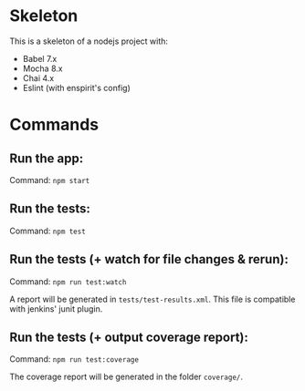 # Skeleton

This is a skeleton of a nodejs project with:

* Babel 7.x
* Mocha 8.x
* Chai 4.x
* Eslint (with enspirit's config)

# Commands

## Run the app:
Command: `npm start`

## Run the tests:
Command: `npm test`

## Run the tests (+ watch for file changes & rerun):
Command: `npm run test:watch`

A report will be generated in `tests/test-results.xml`. This file is compatible with jenkins' junit plugin.

## Run the tests (+ output coverage report):
Command: `npm run test:coverage`

The coverage report will be generated in the folder `coverage/`.
